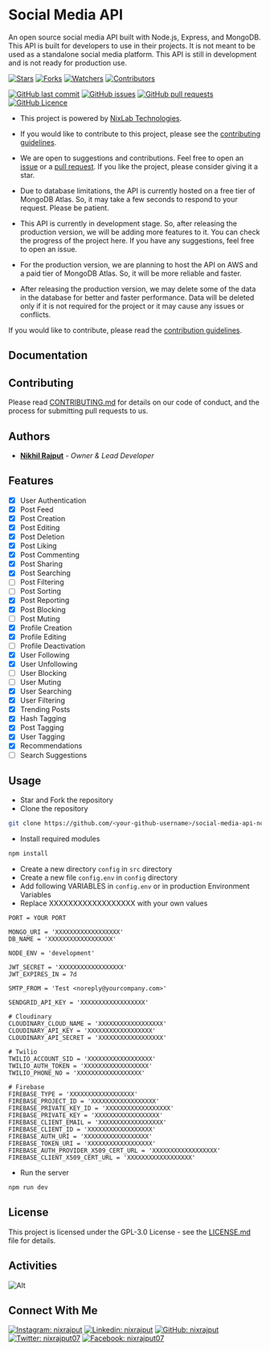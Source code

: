 # Social Media API

An open source social media API built with Node.js, Express, and MongoDB. This API is built for developers to use in their projects. It is not meant to be used as a standalone social media platform. This API is still in development and is not ready for production use.

[![Stars](https://img.shields.io/github/stars/nixrajput/social-media-api-nodejs?label=Stars)][repo]
[![Forks](https://img.shields.io/github/forks/nixrajput/social-media-api-nodejs?label=Forks)][repo]
[![Watchers](https://img.shields.io/github/watchers/nixrajput/social-media-api-nodejs?label=Watchers)][repo]
[![Contributors](https://img.shields.io/github/contributors/nixrajput/social-media-api-nodejs?label=Contributors)][repo]

[![GitHub last commit](https://img.shields.io/github/last-commit/nixrajput/social-media-api-nodejs?label=Last+Commit)][repo]
[![GitHub issues](https://img.shields.io/github/issues/nixrajput/social-media-api-nodejs?label=Issues)][issues]
[![GitHub pull requests](https://img.shields.io/github/issues-pr/nixrajput/social-media-api-nodejs?label=Pull+Requests)][pulls]
[![GitHub Licence](https://img.shields.io/github/license/nixrajput/social-media-api-nodejs?label=Licence)][license]

* This project is powered by [NixLab Technologies][website].

* If you would like to contribute to this project, please see the [contributing guidelines](CONTRIBUTING.md).

* We are open to suggestions and contributions. Feel free to open an [issue](https://github.com/nixrajput/social-media-api-nodejs/issues) or a [pull request](https://github.com/nixrajput/social-media-api-nodejs/pulls). If you like the project, please consider giving it a star.

* Due to database limitations, the API is currently hosted on a free tier of MongoDB Atlas. So, it may take a few seconds to respond to your request. Please be patient.

* This API is currently in development stage. So, after releasing the production version, we will be adding more features to it. You can check the progress of the project here. If you have any suggestions, feel free to open an issue.

* For the production version, we are planning to host the API on AWS and a paid tier of MongoDB Atlas. So, it will be more reliable and faster.

* After releasing the production version, we may delete some of the data in the database for better and faster performance. Data will be deleted only if it is not required for the project or it may cause any issues or conflicts.

If you would like to contribute, please read the [contribution guidelines](CONTRIBUTING.md).

## Documentation

## Contributing

Please read [CONTRIBUTING.md](CONTRIBUTING.md) for details on our code of conduct, and the process for submitting pull requests to us.

## Authors

* **[Nikhil Rajput][portfolio]** - *Owner & Lead Developer*

## Features

* [x] User Authentication
* [x] Post Feed
* [x] Post Creation
* [x] Post Editing
* [x] Post Deletion
* [x] Post Liking
* [x] Post Commenting
* [x] Post Sharing
* [x] Post Searching
* [ ] Post Filtering
* [ ] Post Sorting
* [x] Post Reporting
* [x] Post Blocking
* [ ] Post Muting
* [x] Profile Creation
* [x] Profile Editing
* [ ] Profile Deactivation
* [x] User Following
* [x] User Unfollowing
* [ ] User Blocking
* [ ] User Muting
* [x] User Searching
* [x] User Filtering
* [x] Trending Posts
* [x] Hash Tagging
* [x] Post Tagging
* [x] User Tagging
* [x] Recommendations
* [ ] Search Suggestions

## Usage

* Star and Fork the repository
* Clone the repository

```bash
git clone https://github.com/<your-github-username>/social-media-api-nodejs.git
```

* Install required modules
  
```bash
npm install
```

* Create a new directory `config` in `src` directory
* Create a new file `config.env` in `config` directory
* Add following VARIABLES in `config.env` or in production Environment Variables
* Replace XXXXXXXXXXXXXXXXXX with your own values
  
```env
PORT = YOUR PORT

MONGO_URI = 'XXXXXXXXXXXXXXXXXX'
DB_NAME = 'XXXXXXXXXXXXXXXXXX'

NODE_ENV = 'development'

JWT_SECRET = 'XXXXXXXXXXXXXXXXXX'
JWT_EXPIRES_IN = 7d

SMTP_FROM = 'Test <noreply@yourcompany.com>'

SENDGRID_API_KEY = 'XXXXXXXXXXXXXXXXXX'

# Cloudinary
CLOUDINARY_CLOUD_NAME = 'XXXXXXXXXXXXXXXXXX'
CLOUDINARY_API_KEY = 'XXXXXXXXXXXXXXXXXX'
CLOUDINARY_API_SECRET = 'XXXXXXXXXXXXXXXXXX'

# Twilio
TWILIO_ACCOUNT_SID = 'XXXXXXXXXXXXXXXXXX'
TWILIO_AUTH_TOKEN = 'XXXXXXXXXXXXXXXXXX'
TWILIO_PHONE_NO = 'XXXXXXXXXXXXXXXXXX'

# Firebase
FIREBASE_TYPE = 'XXXXXXXXXXXXXXXXXX'
FIREBASE_PROJECT_ID = 'XXXXXXXXXXXXXXXXXX'
FIREBASE_PRIVATE_KEY_ID = 'XXXXXXXXXXXXXXXXXX'
FIREBASE_PRIVATE_KEY = 'XXXXXXXXXXXXXXXXXX'
FIREBASE_CLIENT_EMAIL = 'XXXXXXXXXXXXXXXXXX'
FIREBASE_CLIENT_ID = 'XXXXXXXXXXXXXXXXXX'
FIREBASE_AUTH_URI = 'XXXXXXXXXXXXXXXXXX'
FIREBASE_TOKEN_URI = 'XXXXXXXXXXXXXXXXXX'
FIREBASE_AUTH_PROVIDER_X509_CERT_URL = 'XXXXXXXXXXXXXXXXXX'
FIREBASE_CLIENT_X509_CERT_URL = 'XXXXXXXXXXXXXXXXXX'
```

* Run the server

```bash
npm run dev
```

## License

This project is licensed under the GPL-3.0 License - see the
[LICENSE.md](LICENSE.md) file for details.

## Activities

![Alt](https://repobeats.axiom.co/api/embed/c3dfb333461ededdd3671da9162a49bea38a9126.svg "Repobeats analytics image")

## Connect With Me

[![Instagram: nixrajput](https://img.shields.io/badge/nixrajput-141430?logo=Instagram&logoColor=fff)][instagram]
[![Linkedin: nixrajput](https://img.shields.io/badge/nixrajput-141430?logo=Linkedin&logoColor=fff)][linkedin]
[![GitHub: nixrajput](https://img.shields.io/badge/nixrajput-141430?logo=Github&logoColor=fff)][github]
[![Twitter: nixrajput07](https://img.shields.io/badge/nixrajput07-141430?logo=Twitter&logoColor=fff)][twitter]
[![Facebook: nixrajput07](https://img.shields.io/badge/nixrajput07-141430?logo=Facebook&logoColor=fff)][facebook]

[github]: https://github.com/nixrajput
[website]: https://nixlab.co.in
[facebook]: https://facebook.com/nixrajput07
[twitter]: https://twitter.com/nixrajput07
[instagram]: https://instagram.com/nixrajput
[linkedin]: https://linkedin.com/in/nixrajput
[portfolio]: https://nixrajput.nixlab.co.in
[repo]: https://github.com/nixrajput/social-media-api-nodejs
[issues]: https://github.com/nixrajput/social-media-api-nodejs/issues
[pulls]: https://github.com/nixrajput/social-media-api-nodejs/pulls
[license]: https://github.com/nixrajput/social-media-api-nodejs/blob/master/LICENSE.md
